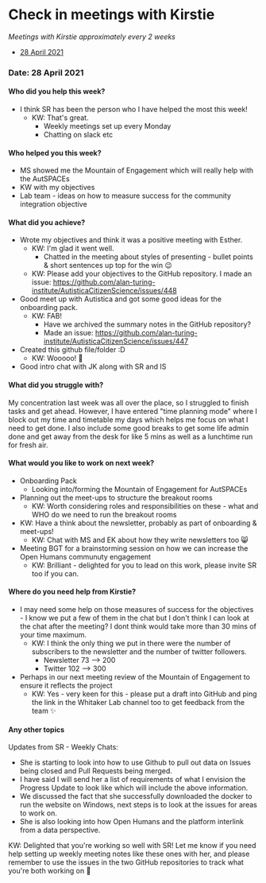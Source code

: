 # Check in meetings with Kirstie

*Meetings with Kirstie approximately every 2 weeks*

* [28 April 2021](#date-28-april-2021)

### Date: 28 April 2021

#### Who did you help this week?

- I think SR has been the person who I have helped the most this week!
  - KW: That's great.
    - Weekly meetings set up every Monday
    - Chatting on slack etc

#### Who helped you this week?

- MS showed me the Mountain of Engagement which will really help with the AutSPACEs
- KW with my objectives 
- Lab team - ideas on how to measure success for the community integration objective

#### What did you achieve?

- Wrote my objectives and think it was a positive meeting with Esther.
  - KW: I'm glad it went well.
    - Chatted in the meeting about styles of presenting - bullet points & short sentences up top for the win :wink:
  - KW: Please add your objectives to the GitHub repository.
    I made an issue: https://github.com/alan-turing-institute/AutisticaCitizenScience/issues/448
- Good meet up with Autistica and got some good ideas for the onboarding pack.
  - KW: FAB!
    - Have we archived the summary notes in the GitHub repository?
    - Made an issue: https://github.com/alan-turing-institute/AutisticaCitizenScience/issues/447
- Created this github file/folder :D 
  - KW: Wooooo! :stars:
- Good intro chat with JK along with SR and IS

#### What did you struggle with?

My concentration last week was all over the place, so I struggled to finish tasks and get ahead.
However, I have entered "time planning mode" where I block out my time and timetable my days which helps me focus on what I need to get done.
I also include some good breaks to get some life admin done and get away from the desk for like 5 mins as well as a lunchtime run for fresh air. 

#### What would you like to work on next week?

- Onboarding Pack
  - Looking into/forming the Mountain of Engagement for AutSPACEs
- Planning out the meet-ups to structure the breakout rooms 
  - KW: Worth considering roles and responsibilities on these - what and WHO do we need to run the breakout rooms
- KW: Have a think about the newsletter, probably as part of onboarding & meet-ups!
  - KW: Chat with MS and EK about how they write newsletters too 😸
- Meeting BGT for a brainstorming session on how we can increase the Open Humans communuty engagement
  - KW: Brilliant - delighted for you to lead on this work, please invite SR too if you can.

#### Where do you need help from Kirstie?

- I may need some help on those measures of success for the objectives - I know we put a few of them in the chat but I don't think I can look at the chat after the meeting?
  I dont think would take more than 30 mins of your time maximum.
  - KW: I think the only thing we put in there were the number of subscribers to the newsletter and the number of twitter followers.
    - Newsletter 73 --> 200
    - Twitter 102 --> 300
- Perhaps in our next meeting review of the Mountain of Engagement to ensure it reflects the project
  - KW: Yes - very keen for this - please put a draft into GitHub and ping the link in the Whitaker Lab channel too to get feedback from the team :sparkles:

#### Any other topics

Updates from SR - Weekly Chats:
- She is starting to look into how to use Github to pull out data on Issues being closed and Pull Requests being merged. 
- I have said I will send her a list of requirements of what I envision the Progress Update to look like which will include the above information. 
- We discussed the fact that she successfully downloaded the docker to run the website on Windows, next steps is to look at the issues for areas to work on. 
- She is also looking into how Open Humans and the platform interlink from a data perspective. 

KW: Delighted that you're working so well with SR! 
Let me know if you need help setting up weekly meeting notes like these ones with her, and please remember to use the issues in the two GitHub repositories to track what you're both working on 🌠
